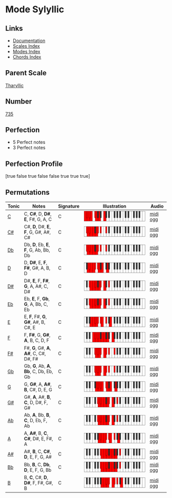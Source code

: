 # Mode Sylyllic

## Links

- [Documentation](index.md)
- [Scales Index](Scales.md)
- [Modes Index](Modes.md)
- [Chords Index](Chords.md)

## Parent Scale

[Tharyllic](ScaleTharyllic.md)

## Number

[735](https://ianring.com/musictheory/scales/735)

## Perfection

- 5 Perfect notes
- 3 Perfect notes

## Perfection Profile

[true false true false false true true true]

## Permutations

| Tonic | Notes | Signature | Illustration | Audio |
|-------|-------|-----------|--------------|-------|
| [C](ModeCNaturalSylyllic.md) | C, **C#**, D, **D#**, **E**, F#, G, A, C | C | ![CNaturalSylyllic](ModeCNaturalSylyllic.png) | [midi](ModeCNaturalSylyllic.mid) [ogg](ModeCNaturalSylyllic.ogg) |
| [C#](ModeCSharpSylyllic.md) | C#, **D**, D#, **E**, **F**, G, G#, A#, C# | C | ![CSharpSylyllic](ModeCSharpSylyllic.png) | [midi](ModeCSharpSylyllic.mid) [ogg](ModeCSharpSylyllic.ogg) |
| [Db](ModeDFlatSylyllic.md) | Db, **D**, Eb, **E**, **F**, G, Ab, Bb, Db | C | ![DFlatSylyllic](ModeDFlatSylyllic.png) | [midi](ModeDFlatSylyllic.mid) [ogg](ModeDFlatSylyllic.ogg) |
| [D](ModeDNaturalSylyllic.md) | D, **D#**, E, **F**, **F#**, G#, A, B, D | C | ![DNaturalSylyllic](ModeDNaturalSylyllic.png) | [midi](ModeDNaturalSylyllic.mid) [ogg](ModeDNaturalSylyllic.ogg) |
| [D#](ModeDSharpSylyllic.md) | D#, **E**, F, **F#**, **G**, A, A#, C, D# | C | ![DSharpSylyllic](ModeDSharpSylyllic.png) | [midi](ModeDSharpSylyllic.mid) [ogg](ModeDSharpSylyllic.ogg) |
| [Eb](ModeEFlatSylyllic.md) | Eb, **E**, F, **Gb**, **G**, A, Bb, C, Eb | C | ![EFlatSylyllic](ModeEFlatSylyllic.png) | [midi](ModeEFlatSylyllic.mid) [ogg](ModeEFlatSylyllic.ogg) |
| [E](ModeENaturalSylyllic.md) | E, **F**, F#, **G**, **G#**, A#, B, C#, E | C | ![ENaturalSylyllic](ModeENaturalSylyllic.png) | [midi](ModeENaturalSylyllic.mid) [ogg](ModeENaturalSylyllic.ogg) |
| [F](ModeFNaturalSylyllic.md) | F, **F#**, G, **G#**, **A**, B, C, D, F | C | ![FNaturalSylyllic](ModeFNaturalSylyllic.png) | [midi](ModeFNaturalSylyllic.mid) [ogg](ModeFNaturalSylyllic.ogg) |
| [F#](ModeFSharpSylyllic.md) | F#, **G**, G#, **A**, **A#**, C, C#, D#, F# | C | ![FSharpSylyllic](ModeFSharpSylyllic.png) | [midi](ModeFSharpSylyllic.mid) [ogg](ModeFSharpSylyllic.ogg) |
| [Gb](ModeGFlatSylyllic.md) | Gb, **G**, Ab, **A**, **Bb**, C, Db, Eb, Gb | C | ![GFlatSylyllic](ModeGFlatSylyllic.png) | [midi](ModeGFlatSylyllic.mid) [ogg](ModeGFlatSylyllic.ogg) |
| [G](ModeGNaturalSylyllic.md) | G, **G#**, A, **A#**, **B**, C#, D, E, G | C | ![GNaturalSylyllic](ModeGNaturalSylyllic.png) | [midi](ModeGNaturalSylyllic.mid) [ogg](ModeGNaturalSylyllic.ogg) |
| [G#](ModeGSharpSylyllic.md) | G#, **A**, A#, **B**, **C**, D, D#, F, G# | C | ![GSharpSylyllic](ModeGSharpSylyllic.png) | [midi](ModeGSharpSylyllic.mid) [ogg](ModeGSharpSylyllic.ogg) |
| [Ab](ModeAFlatSylyllic.md) | Ab, **A**, Bb, **B**, **C**, D, Eb, F, Ab | C | ![AFlatSylyllic](ModeAFlatSylyllic.png) | [midi](ModeAFlatSylyllic.mid) [ogg](ModeAFlatSylyllic.ogg) |
| [A](ModeANaturalSylyllic.md) | A, **A#**, B, **C**, **C#**, D#, E, F#, A | C | ![ANaturalSylyllic](ModeANaturalSylyllic.png) | [midi](ModeANaturalSylyllic.mid) [ogg](ModeANaturalSylyllic.ogg) |
| [A#](ModeASharpSylyllic.md) | A#, **B**, C, **C#**, **D**, E, F, G, A# | C | ![ASharpSylyllic](ModeASharpSylyllic.png) | [midi](ModeASharpSylyllic.mid) [ogg](ModeASharpSylyllic.ogg) |
| [Bb](ModeBFlatSylyllic.md) | Bb, **B**, C, **Db**, **D**, E, F, G, Bb | C | ![BFlatSylyllic](ModeBFlatSylyllic.png) | [midi](ModeBFlatSylyllic.mid) [ogg](ModeBFlatSylyllic.ogg) |
| [B](ModeBNaturalSylyllic.md) | B, **C**, C#, **D**, **D#**, F, F#, G#, B | C | ![BNaturalSylyllic](ModeBNaturalSylyllic.png) | [midi](ModeBNaturalSylyllic.mid) [ogg](ModeBNaturalSylyllic.ogg) |
